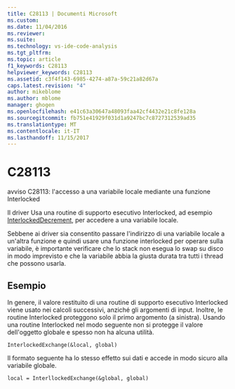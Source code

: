 ```yaml
---
title: C28113 | Documenti Microsoft
ms.custom: 
ms.date: 11/04/2016
ms.reviewer: 
ms.suite: 
ms.technology: vs-ide-code-analysis
ms.tgt_pltfrm: 
ms.topic: article
f1_keywords: C28113
helpviewer_keywords: C28113
ms.assetid: c3f4f143-6985-4274-a87a-59c21a82d67a
caps.latest.revision: "4"
author: mikeblome
ms.author: mblome
manager: ghogen
ms.openlocfilehash: e41c63a30647a48093faa42cf4432e21c8fe128a
ms.sourcegitcommit: fb751e41929f031d1a9247bc7c8727312539ad35
ms.translationtype: MT
ms.contentlocale: it-IT
ms.lasthandoff: 11/15/2017
---
```

# <a name="c28113"></a>C28113
avviso C28113: l'accesso a una variabile locale mediante una funzione Interlocked  
  
 Il driver Usa una routine di supporto esecutivo Interlocked, ad esempio [InterlockedDecrement](http://msdn.microsoft.com/library/windows/hardware/ff547871.aspx), per accedere a una variabile locale.  
  
 Sebbene ai driver sia consentito passare l'indirizzo di una variabile locale a un'altra funzione e quindi usare una funzione interlocked per operare sulla variabile, è importante verificare che lo stack non esegua lo swap su disco in modo imprevisto e che la variabile abbia la giusta durata tra tutti i thread che possono usarla.  
  
## <a name="example"></a>Esempio  
 In genere, il valore restituito di una routine di supporto esecutivo Interlocked viene usato nei calcoli successivi, anziché gli argomenti di input. Inoltre, le routine Interlocked proteggono solo il primo argomento (a sinistra). Usando una routine Interlocked nel modo seguente non si protegge il valore dell'oggetto globale e spesso non ha alcuna utilità.  
  
```  
InterlockedExchange(&local, global)  
```  
  
 Il formato seguente ha lo stesso effetto sui dati e accede in modo sicuro alla variabile globale.  
  
```  
local = InterllockedExchange(&global, global)  
  
```